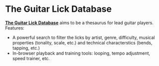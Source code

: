 # The Guitar Lick Database

**[The Guitar Lick Database](https://www.theguitarlickdatabase.com)** aims to be
a thesaurus for lead guitar players. Features:

  * A  powerful search to filter  the licks by artist,  genre, difficulty, musical
    properties  (tonality,  scale,  etc.)  and  technical  characterstics  (bends,
    tapping, etc.)
  * In-browser  playback and  training tools:  looping, tempo  adjustment,  speed
    trainer, etc.
